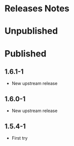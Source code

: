 # Releases Notes

# Unpublished

# Published

## 1.6.1-1

* New upstream release

## 1.6.0-1

* New upstream release

## 1.5.4-1

* First try

